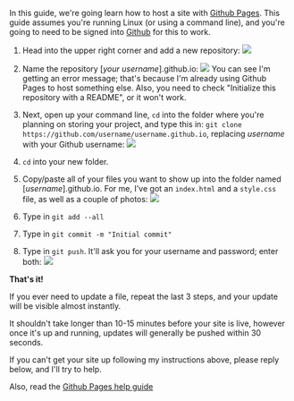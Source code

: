 In this guide, we're going learn how to host a site with [Github Pages](https://pages.github.com/). 
This guide assumes you're running Linux (or using a command line), and you're going to need to be signed into [Github](https://github.com) for this to work. 

 1. Head into the upper right corner and add a new repository: ![](http://s13.postimg.org/ikhmpllsn/image.png)

 2. Name the repository [*your username*].github.io: ![](http://s27.postimg.org/5w0nlyw4j/image.png) You can see I'm getting an error message; that's because I'm already using Github Pages to host something else. Also, you need to check "Initialize this repository with a README", or it won't work. 

 3. Next, open up your command line, `cd` into the folder where you're planning on storing your project, and type this in: `git clone https://github.com/username/username.github.io`, replacing *username* with your Github username: ![](http://s24.postimg.org/tpb6iwpat/image.png)

 4. `cd` into your new folder. 

 5. Copy/paste all of your files you want to show up into the folder named [*username*].github.io. For me, I've got an `index.html` and a `style.css` file, as well as a couple of photos: ![](http://s22.postimg.org/rr9h6pe1t/image.png) 

 6. Type in `git add --all`

 7. Type in `git commit -m "Initial commit"`

 8. Type in `git push`. It'll ask you for your username and password; enter both: ![](http://s29.postimg.org/ayqpp4y6v/image.png)

**That's it!**

If you ever need to update a file, repeat the last 3 steps, and your update will be visible almost instantly. 

It shouldn't take longer than 10-15 minutes before your site is live, however once it's up and running, updates will generally be pushed within 30 seconds. 

If you can't get your site up following my instructions above, please reply below, and I'll try to help. 

Also, read the [Github Pages help guide](https://pages.github.com/help)
